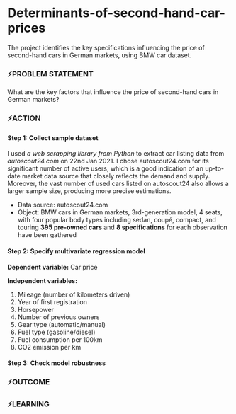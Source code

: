 # Determinants-of-second-hand-car-prices
The project identifies the key specifications influencing the price of second-hand cars in German markets, using BMW car dataset.
### ⚡PROBLEM STATEMENT
What are the key factors that influence the price of second-hand cars in German markets?
### ⚡ACTION
#### Step 1: Collect sample dataset
I used _a web scrapping library from Python_ to extract car listing data from _autoscout24.com_ on 22nd Jan 2021. I chose autoscout24.com for its significant number of active users, which is a good indication of an up-to-date market data source that closely reflects the demand and supply. Moreover, the vast number of used cars listed on autoscout24 also allows a larger sample size, producing more precise estimations.

* Data source: autoscout24.com
* Object: BMW cars in German markets, 3rd-generation model, 4 seats, with four popular body types including sedan, coupé, compact, and touring
**395 pre-owned cars** and **8 specifications** for each observation have been gathered

#### Step 2: Specify multivariate regression model 

**Dependent variable:** Car price

**Independent variables:**
1. Mileage (number of kilometers driven)
2. Year of first registration
3. Horsepower
4. Number of previous owners
5. Gear type (automatic/manual)
6. Fuel type (gasoline/diesel)
7. Fuel consumption per 100km
8. CO2 emission per km

#### Step 3: Check model robustness 

### ⚡OUTCOME

### ⚡LEARNING

